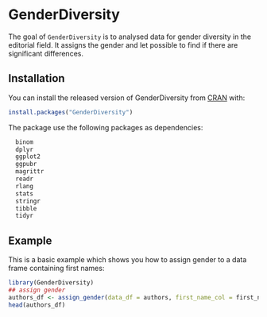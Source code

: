 # GenderDiversity

<!-- badges: start -->

<!-- badges: end -->

The goal of `GenderDiversity` is to analysed data for gender diversity in the editorial field.
It assigns the gender and let possible to find if there are significant differences.

## Installation

You can install the released version of GenderDiversity from [CRAN](https://CRAN.R-project.org) with:

``` r
install.packages("GenderDiversity")
```

The package use the following packages as dependencies:
``` r
  binom
  dplyr
  ggplot2
  ggpubr
  magrittr
  readr
  rlang
  stats
  stringr
  tibble
  tidyr
```
  
## Example

This is a basic example which shows you how to assign gender to a data frame containing first names:

``` r
library(GenderDiversity)
## assign gender
authors_df <- assign_gender(data_df = authors, first_name_col = first_name)
head(authors_df)
```

